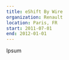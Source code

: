 ```yaml
---
title: eShift By Wire
organization: Renault
location: Paris, FR
start: 2011-07-01
end: 2012-01-01
---
```


Ipsum
